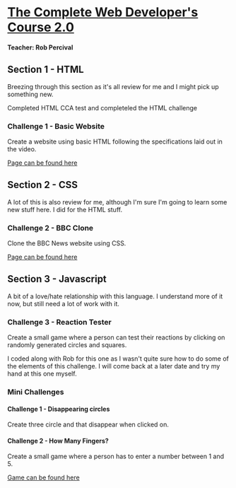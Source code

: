 # [The Complete Web Developer's Course 2.0](https://www.udemy.com/the-complete-web-developer-course-2/learn/v4/content)
#### Teacher: Rob Percival

## Section 1 - HTML

Breezing through this section as it's all review for me and I might pick up something new.

Completed HTML CCA test and completeled the HTML challenge

### Challenge 1 - Basic Website

Create a website using basic HTML following the specifications laid out in the video.

[Page can be found here](http://79.170.40.46/sheenastesthostingpackage.com/)

## Section 2 - CSS

A lot of this is also review for me, although I'm sure I'm going to learn some new stuff here. I did for the HTML stuff.

### Challenge 2 - BBC Clone

Clone the BBC News website using CSS.

[Page can be found here](http://79.170.44.122/sheena-bbc-clone.com/)

## Section 3 - Javascript

A bit of a love/hate relationship with this language. I understand more of it now, but still need a lot of work with it.

### Challenge 3 - Reaction Tester

Create a small game where a person can test their reactions by clicking on randomly generated circles and squares.

I coded along with Rob for this one as I wasn't quite sure how to do some of the elements of this challenge. I will come back at a later date and try my hand at this one myself.


### Mini Challenges

#### Challenge 1 - Disappearing circles

Create three circle and that disappear when clicked on.

#### Challenge 2 - How Many Fingers?

Create a small game where a person has to enter a number between 1 and 5.

[Game can be found here](http://bit.ly/2lFngGI)
